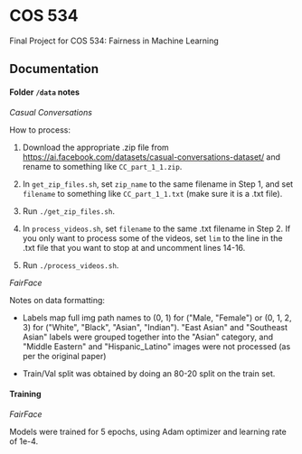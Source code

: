 # COS 534
Final Project for COS 534: Fairness in Machine Learning

## Documentation

#### Folder `/data` notes

*Casual Conversations*

How to process:

1. Download the appropriate .zip file from https://ai.facebook.com/datasets/casual-conversations-dataset/ and rename to something like `CC_part_1_1.zip`.

2. In `get_zip_files.sh`, set `zip_name` to the same filename in Step 1, and set `filename` to something like `CC_part_1_1.txt` (make sure it is a .txt file).

3. Run `./get_zip_files.sh`.

4. In `process_videos.sh`, set `filename` to the same .txt filename in Step 2. If you only want to process some of the videos, set `lim` to the line in the .txt file that you want to stop at and uncomment lines 14-16.

5. Run `./process_videos.sh`.

*FairFace*

Notes on data formatting:

- Labels map full img path names to (0, 1) for ("Male, "Female") or (0, 1, 2, 3) for ("White", "Black", "Asian", "Indian"). "East Asian" and "Southeast Asian" labels were grouped together into the "Asian" category, and "Middle Eastern" and "Hispanic\_Latino" images were not processed (as per the original paper)

- Train/Val split was obtained by doing an 80-20 split on the train set.

#### Training

*FairFace*

Models were trained for 5 epochs, using Adam optimizer and learning rate of 1e-4.
